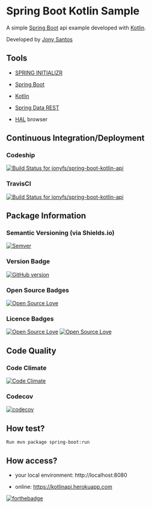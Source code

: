 # Spring Boot Kotlin Sample

A simple [Spring Boot](http://projects.spring.io/spring-boot) api example developed with [Kotlin](https://kotlinlang.org). 

Developed by [Jony Santos](www.linkedin.com/in/jonyfs)

## Tools

*   [SPRING INITIALIZR](https://start.spring.io)

*   [Spring Boot](http://projects.spring.io/spring-boot)

*   [Kotlin](https://kotlinlang.org)

*   [Spring Data REST](http://projects.spring.io/spring-data-rest)

*   [HAL](https://en.wikipedia.org/wiki/Hypertext_Application_Language) browser


## Continuous Integration/Deployment

### Codeship
[![Build Status for jonyfs/spring-boot-kotlin-api](https://www.codeship.io/projects/7e42f3f0-238e-0135-ad54-762e7f012851/status?branch=master)](https://www.codeship.io/projects/222031)


### TravisCI
[![Build Status for jonyfs/spring-boot-kotlin-api](https://travis-ci.org/jonyfs/spring-boot-kotlin-api.svg?branch=master)](https://travis-ci.org/jonyfs/spring-boot-kotlin-api)


## Package Information

### Semantic Versioning (via Shields.io)

[![Semver](http://img.shields.io/SemVer/2.0.0.png)](http://semver.org/spec/v2.0.0.html)

### Version Badge

[![GitHub version](https://badge.fury.io/gh/jonyfs%2Fspring-boot-kotlin-api.svg)](https://badge.fury.io/gh/jonyfs%2Fspring-boot-kotlin-api)

### Open Source Badges
[![Open Source Love](https://badges.frapsoft.com/os/v1/open-source.svg?v=102)](https://github.com/ellerbrock/open-source-badge/)

### Licence Badges
[![Open Source Love](https://badges.frapsoft.com/os/mit/mit.svg?v=102)](https://github.com/ellerbrock/open-source-badge/)
[![Open Source Love](https://badges.frapsoft.com/os/gpl/gpl.svg?v=102)](https://github.com/ellerbrock/open-source-badge/)

## Code Quality

### Code Climate
[![Code Climate](https://codeclimate.com/github/jonyfs/spring-boot-kotlin-api.svg)](https://codeclimate.com/github/jonyfs/spring-boot-kotlin-api)

### Codecov
[![codecov](https://codecov.io/gh/jonyfs/spring-boot-kotlin-api/branch/master/graph/badge.svg)](https://codecov.io/gh/jonyfs/spring-boot-kotlin-api)

## How test?

	Run mvn package spring-boot:run

## How access?	

* your local environment: http://localhost:8080

* online: https://kotlinapi.herokuapp.com


[![forthebadge](http://forthebadge.com/badges/powered-by-jony.svg)](http://forthebadge.com)
